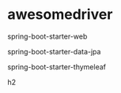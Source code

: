 # awesomedriver

spring-boot-starter-web

spring-boot-starter-data-jpa

spring-boot-starter-thymeleaf

h2
